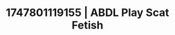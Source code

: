 ---
categories:
- Passionate kisses
- Sensory play
- Double penetration
- Choking kink
- Butt plug play
image: /assets/images/1747801119155.jpg
layout: post
seo:
  description: Featured content with high-quality Scat Fetish, ABDL Play. HD images
    available.
  keywords: Scat Fetish, ABDL Play
  og_image: /assets/images/1747801119155.jpg
  schema_type: VisualArtwork
tags:
- ABDL Play
- '#1747801119155'
- Scat Fetish
title: 1747801119155 | ABDL Play Scat Fetish
---